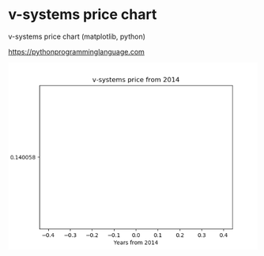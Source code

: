# v-systems price chart 

v-systems price chart (matplotlib, python)

https://pythonprogramminglanguage.com

<img src='chart.png'>
